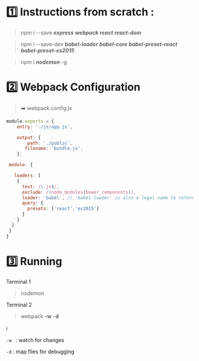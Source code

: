 # :one: Instructions from scratch : 


>npm i --save     ***express***   ***webpack***    ***react***    ***react-dom***

>npm i --save-dev ***babel-loader***    ***babel-core***  ***babel-preset-react***  ***babel-preset-es2015***

>npm i ***nodemon*** -g


# :two: Webpack Configuration

> :arrow_right: webpack.config.js

```javascript
module.exports = {
    entry: './js/app.js',

    output: {
        path: './public',
       filename: 'bundle.js',
    },

 module: {

   loaders: [
    {
      test: /\.js$/,
      exclude: /(node_modules|bower_components)/,
      loader: 'babel', // 'babel-loader' is also a legal name to reference
      query: {
        presets: ['react','es2015']
      }
    }
  ]
 }
}
```

# :three: Running 


Terminal 1 
> nodemon

Terminal 2
> webpack **-w** **-d** 

:information_source:

``-w `` : watch for changes 

``-d`` : map files for debugging

